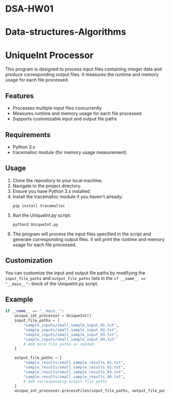 # DSA-HW01
# Data-structures-Algorithms


# UniqueInt Processor

This program is designed to process input files containing integer data and produce corresponding output files. It measures the runtime and memory usage for each file processed.

## Features

- Processes multiple input files concurrently
- Measures runtime and memory usage for each file processed
- Supports customizable input and output file paths

## Requirements

- Python 3.x
- tracemalloc module (for memory usage measurement)

## Usage

1. Clone the repository to your local machine.
2. Navigate to the project directory.
3. Ensure you have Python 3.x installed.
4. Install the tracemalloc module if you haven't already:
    ```
    pip install tracemalloc
    ```
5. Run the UniqueInt.py script:
    ```
    python3 UniqueInt.py
    ```
6. The program will process the input files specified in the script and generate corresponding output files. It will print the runtime and memory usage for each file processed.

## Customization

You can customize the input and output file paths by modifying the `input_file_paths` and `output_file_paths` lists in the `if __name__ == "__main__":` block of the UniqueInt.py script.

## Example

```python
if __name__ == "__main__":
    unique_int_processor = UniqueInt()
    input_file_paths = [
        "sample_inputs/small_sample_input_01.txt",
        "sample_inputs/small_sample_input_02.txt",
        "sample_inputs/small_sample_input_03.txt",
        "sample_inputs/small_sample_input_04.txt"
        # Add more file paths as needed
    ]

    output_file_paths = [
        "sample_results/small_sample_results_01.txt",
        "sample_results/small_sample_results_02.txt",
        "sample_results/small_sample_results_03.txt",
        "sample_results/small_sample_results_04.txt",
        # Add corresponding output file paths
    ]
    unique_int_processor.processFiles(input_file_paths, output_file_paths)